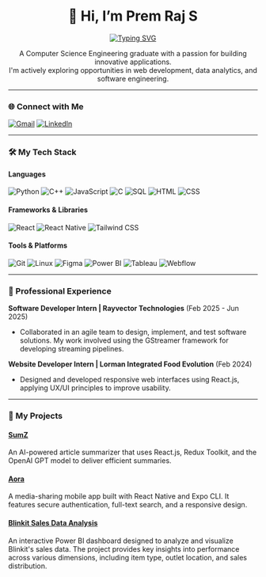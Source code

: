 <div align="center">

# 👋 Hi, I’m Prem Raj S

<a href="https://github.com/PremStark">
  <img src="https://readme-typing-svg.herokuapp.com?font=Fira+Code&size=24&pause=1000&color=33FF33&center=true&vCenter=true&width=435&lines=Software+Developer;Data+Analyst+Enthusiast" alt="Typing SVG" />
</a>

<p align="center">
  A Computer Science Engineering graduate with a passion for building innovative applications. 
  <br />
  I'm actively exploring opportunities in web development, data analytics, and software engineering.
</p>

</div>

---

### 🌐 Connect with Me

<p align="left">
<a href="mailto:premraj4044@gmail.com" target="_blank"><img src="https://img.shields.io/badge/Gmail-D14836?style=for-the-badge&logo=gmail&logoColor=white" alt="Gmail"/></a>
<a href="https://www.linkedin.com/in/prem-raj-s-7b233624a" target="_blank"><img src="https://img.shields.io/badge/LinkedIn-0077B5?style=for-the-badge&logo=linkedin&logoColor=white" alt="LinkedIn"/></a>
</p>

---

### 🛠️ My Tech Stack

#### Languages
<p align="left">
  <img src="https://img.shields.io/badge/Python-3776AB?style=for-the-badge&logo=python&logoColor=white" alt="Python" />
  <img src="https://img.shields.io/badge/C%2B%2B-00599C?style=for-the-badge&logo=c%2B%2B&logoColor=white" alt="C++" />
  <img src="https://img.shields.io/badge/JavaScript-F7DF1E?style=for-the-badge&logo=javascript&logoColor=black" alt="JavaScript" />
  <img src="https://img.shields.io/badge/C-A8B9CC?style=for-the-badge&logo=c&logoColor=black" alt="C" />
  <img src="https://img.shields.io/badge/SQL-4479A1?style=for-the-badge&logo=postgresql&logoColor=white" alt="SQL" />
  <img src="https://img.shields.io/badge/HTML5-E34F26?style=for-the-badge&logo=html5&logoColor=white" alt="HTML" />
  <img src="https://img.shields.io/badge/CSS3-1572B6?style=for-the-badge&logo=css3&logoColor=white" alt="CSS" />
</p>

#### Frameworks & Libraries
<p align="left">
  <img src="https://img.shields.io/badge/React-20232A?style=for-the-badge&logo=react&logoColor=61DAFB" alt="React" />
  <img src="https://img.shields.io/badge/React_Native-20232A?style=for-the-badge&logo=react&logoColor=61DAFB" alt="React Native" />
  <img src="https://img.shields.io/badge/Tailwind_CSS-38B2AC?style=for-the-badge&logo=tailwind-css&logoColor=white" alt="Tailwind CSS" />
</p>

#### Tools & Platforms
<p align="left">
  <img src="https://img.shields.io/badge/GIT-E44C30?style=for-the-badge&logo=git&logoColor=white" alt="Git" />
  <img src="https://img.shields.io/badge/Linux-FCC624?style=for-the-badge&logo=linux&logoColor=black" alt="Linux" />
  <img src="https://img.shields.io/badge/Figma-F24E1E?style=for-the-badge&logo=figma&logoColor=white" alt="Figma" />
  <img src="https://img.shields.io/badge/Power%20BI-F2C811?style=for-the-badge&logo=power%20bi&logoColor=black" alt="Power BI" />
  <img src="https://img.shields.io/badge/Tableau-E97627?style=for-the-badge&logo=tableau&logoColor=white" alt="Tableau" />
  <img src="https://img.shields.io/badge/Webflow-4353FF?style=for-the-badge&logo=webflow&logoColor=white" alt="Webflow" />
</p>

---

### 💼 Professional Experience

**Software Developer Intern | Rayvector Technologies** (Feb 2025 - Jun 2025)
- Collaborated in an agile team to design, implement, and test software solutions. My work involved using the GStreamer framework for developing streaming pipelines.

**Website Developer Intern | Lorman Integrated Food Evolution** (Feb 2024)
- Designed and developed responsive web interfaces using React.js, applying UX/UI principles to improve usability.

---

### 🚀 My Projects

#### [SumZ](https://github.com/PremStark/SumZ)
An AI-powered article summarizer that uses React.js, Redux Toolkit, and the OpenAI GPT model to deliver efficient summaries.

#### [Aora](https://github.com/PremStark/Aora)
A media-sharing mobile app built with React Native and Expo CLI. It features secure authentication, full-text search, and a responsive design.

#### [Blinkit Sales Data Analysis](http://github.com/PremStark/Blinkit-Sales-Data-Analysis)
An interactive Power BI dashboard designed to analyze and visualize Blinkit's sales data. The project provides key insights into performance across various dimensions, including item type, outlet location, and sales distribution.
